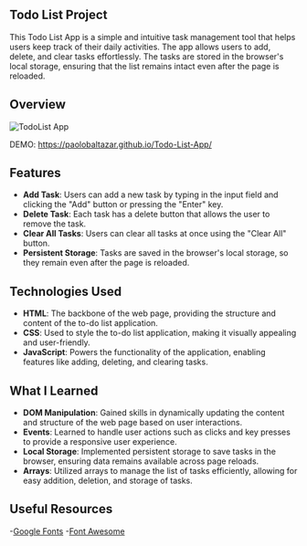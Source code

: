 ## Todo List Project

This Todo List App is a simple and intuitive task management tool that helps users keep track of their daily activities. The app allows users to add, delete, and clear tasks effortlessly. The tasks are stored in the browser's local storage, ensuring that the list remains intact even after the page is reloaded.

## Overview

![TodoList App](https://github.com/PaoloBaltazar/Todo-List-App/assets/113003835/1d0856bb-93ac-4330-a4a6-b85c2431aafa)

DEMO: https://paolobaltazar.github.io/Todo-List-App/

## Features

- **Add Task**: Users can add a new task by typing in the input field and clicking the "Add" button or pressing the "Enter" key.
- **Delete Task**: Each task has a delete button that allows the user to remove the task.
- **Clear All Tasks**: Users can clear all tasks at once using the "Clear All" button.
- **Persistent Storage**: Tasks are saved in the browser's local storage, so they remain even after the page is reloaded.

## Technologies Used

- **HTML**: The backbone of the web page, providing the structure and content of the to-do list application.
- **CSS**: Used to style the to-do list application, making it visually appealing and user-friendly.
- **JavaScript**: Powers the functionality of the application, enabling features like adding, deleting, and clearing tasks.

## What I Learned

- **DOM Manipulation**: Gained skills in dynamically updating the content and structure of the web page based on user interactions.
- **Events**: Learned to handle user actions such as clicks and key presses to provide a responsive user experience.
- **Local Storage**: Implemented persistent storage to save tasks in the browser, ensuring data remains available across page reloads.
- **Arrays**: Utilized arrays to manage the list of tasks efficiently, allowing for easy addition, deletion, and storage of tasks.

## Useful Resources

-[Google Fonts](https://fonts.google.com/)
-[Font Awesome](https://fontawesome.com/)


